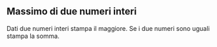 ## Massimo di due numeri interi

Dati due numeri interi stampa il maggiore.
Se i due numeri sono uguali stampa la somma.
